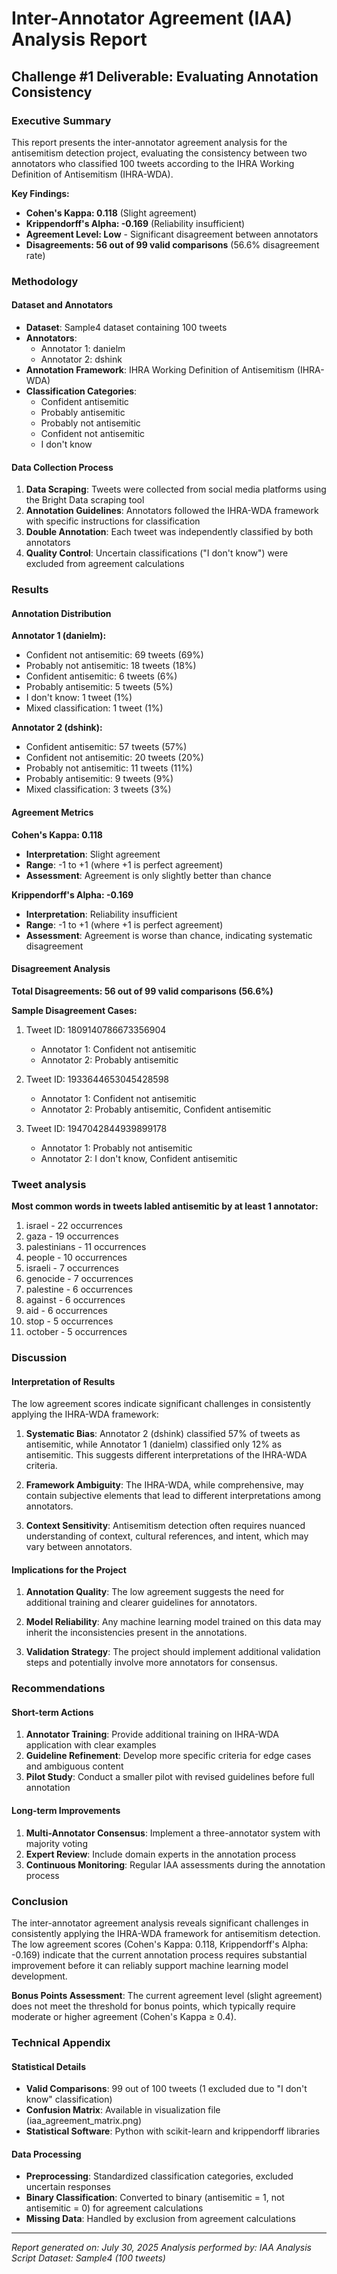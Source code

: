 # Inter-Annotator Agreement (IAA) Analysis Report
## Challenge #1 Deliverable: Evaluating Annotation Consistency

### Executive Summary

This report presents the inter-annotator agreement analysis for the antisemitism detection project, evaluating the consistency between two annotators who classified 100 tweets according to the IHRA Working Definition of Antisemitism (IHRA-WDA).

**Key Findings:**
- **Cohen's Kappa: 0.118** (Slight agreement)
- **Krippendorff's Alpha: -0.169** (Reliability insufficient)
- **Agreement Level: Low** - Significant disagreement between annotators
- **Disagreements: 56 out of 99 valid comparisons** (56.6% disagreement rate)


### Methodology

#### Dataset and Annotators
- **Dataset**: Sample4 dataset containing 100 tweets
- **Annotators**: 
  - Annotator 1: danielm
  - Annotator 2: dshink
- **Annotation Framework**: IHRA Working Definition of Antisemitism (IHRA-WDA)
- **Classification Categories**: 
  - Confident antisemitic
  - Probably antisemitic
  - Probably not antisemitic
  - Confident not antisemitic
  - I don't know

#### Data Collection Process
1. **Data Scraping**: Tweets were collected from social media platforms using the Bright Data scraping tool
2. **Annotation Guidelines**: Annotators followed the IHRA-WDA framework with specific instructions for classification
3. **Double Annotation**: Each tweet was independently classified by both annotators
4. **Quality Control**: Uncertain classifications ("I don't know") were excluded from agreement calculations

### Results

#### Annotation Distribution

**Annotator 1 (danielm):**
- Confident not antisemitic: 69 tweets (69%)
- Probably not antisemitic: 18 tweets (18%)
- Confident antisemitic: 6 tweets (6%)
- Probably antisemitic: 5 tweets (5%)
- I don't know: 1 tweet (1%)
- Mixed classification: 1 tweet (1%)

**Annotator 2 (dshink):**
- Confident antisemitic: 57 tweets (57%)
- Confident not antisemitic: 20 tweets (20%)
- Probably not antisemitic: 11 tweets (11%)
- Probably antisemitic: 9 tweets (9%)
- Mixed classification: 3 tweets (3%)

#### Agreement Metrics

**Cohen's Kappa: 0.118**
- **Interpretation**: Slight agreement
- **Range**: -1 to +1 (where +1 is perfect agreement)
- **Assessment**: Agreement is only slightly better than chance

**Krippendorff's Alpha: -0.169**
- **Interpretation**: Reliability insufficient
- **Range**: -1 to +1 (where +1 is perfect agreement)
- **Assessment**: Agreement is worse than chance, indicating systematic disagreement

#### Disagreement Analysis

**Total Disagreements: 56 out of 99 valid comparisons (56.6%)**

**Sample Disagreement Cases:**
1. Tweet ID: 1809140786673356904
   - Annotator 1: Confident not antisemitic
   - Annotator 2: Probably antisemitic

2. Tweet ID: 1933644653045428598
   - Annotator 1: Confident not antisemitic
   - Annotator 2: Probably antisemitic, Confident antisemitic

3. Tweet ID: 1947042844939899178
   - Annotator 1: Probably not antisemitic
   - Annotator 2: I don't know, Confident antisemitic

### Tweet analysis
**Most common words in tweets labled antisemitic by at least 1 annotator:**
 1. israel          -  22 occurrences
 2. gaza            -  19 occurrences
 3. palestinians    -  11 occurrences
 5. people          -  10 occurrences
 7. israeli         -   7 occurrences
 9. genocide        -   7 occurrences
10. palestine       -   6 occurrences
11. against         -   6 occurrences
14. aid             -   6 occurrences
17. stop            -   5 occurrences
18. october         -   5 occurrences

### Discussion

#### Interpretation of Results

The low agreement scores indicate significant challenges in consistently applying the IHRA-WDA framework:

1. **Systematic Bias**: Annotator 2 (dshink) classified 57% of tweets as antisemitic, while Annotator 1 (danielm) classified only 12% as antisemitic. This suggests different interpretations of the IHRA-WDA criteria.

2. **Framework Ambiguity**: The IHRA-WDA, while comprehensive, may contain subjective elements that lead to different interpretations among annotators.

3. **Context Sensitivity**: Antisemitism detection often requires nuanced understanding of context, cultural references, and intent, which may vary between annotators.

#### Implications for the Project

1. **Annotation Quality**: The low agreement suggests the need for additional training and clearer guidelines for annotators.

2. **Model Reliability**: Any machine learning model trained on this data may inherit the inconsistencies present in the annotations.

3. **Validation Strategy**: The project should implement additional validation steps and potentially involve more annotators for consensus.

### Recommendations

#### Short-term Actions
1. **Annotator Training**: Provide additional training on IHRA-WDA application with clear examples
2. **Guideline Refinement**: Develop more specific criteria for edge cases and ambiguous content
3. **Pilot Study**: Conduct a smaller pilot with revised guidelines before full annotation

#### Long-term Improvements
1. **Multi-Annotator Consensus**: Implement a three-annotator system with majority voting
2. **Expert Review**: Include domain experts in the annotation process
3. **Continuous Monitoring**: Regular IAA assessments during the annotation process

### Conclusion

The inter-annotator agreement analysis reveals significant challenges in consistently applying the IHRA-WDA framework for antisemitism detection. The low agreement scores (Cohen's Kappa: 0.118, Krippendorff's Alpha: -0.169) indicate that the current annotation process requires substantial improvement before it can reliably support machine learning model development.

**Bonus Points Assessment**: The current agreement level (slight agreement) does not meet the threshold for bonus points, which typically require moderate or higher agreement (Cohen's Kappa ≥ 0.4).

### Technical Appendix

#### Statistical Details
- **Valid Comparisons**: 99 out of 100 tweets (1 excluded due to "I don't know" classification)
- **Confusion Matrix**: Available in visualization file (iaa_agreement_matrix.png)
- **Statistical Software**: Python with scikit-learn and krippendorff libraries

#### Data Processing
- **Preprocessing**: Standardized classification categories, excluded uncertain responses
- **Binary Classification**: Converted to binary (antisemitic = 1, not antisemitic = 0) for agreement calculations
- **Missing Data**: Handled by exclusion from agreement calculations

---

*Report generated on: July 30, 2025*
*Analysis performed by: IAA Analysis Script*
*Dataset: Sample4 (100 tweets)* 